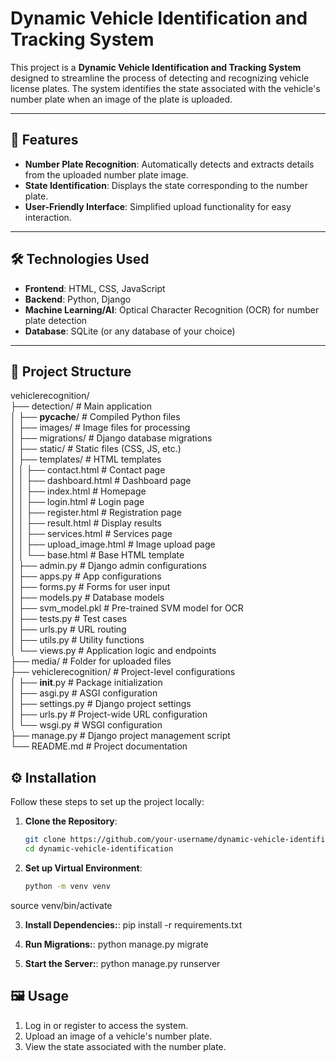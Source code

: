 # Dynamic Vehicle Identification and Tracking System  

This project is a **Dynamic Vehicle Identification and Tracking System** designed to streamline the process of detecting and recognizing vehicle license plates. The system identifies the state associated with the vehicle's number plate when an image of the plate is uploaded.  

---

## 🚀 Features  

- **Number Plate Recognition**: Automatically detects and extracts details from the uploaded number plate image.  
- **State Identification**: Displays the state corresponding to the number plate.  
- **User-Friendly Interface**: Simplified upload functionality for easy interaction.  

---

## 🛠️ Technologies Used  

- **Frontend**: HTML, CSS, JavaScript  
- **Backend**: Python, Django  
- **Machine Learning/AI**: Optical Character Recognition (OCR) for number plate detection  
- **Database**: SQLite (or any database of your choice)  

---

## 📂 Project Structure  

vehiclerecognition/  
├── detection/                    # Main application  
│   ├── __pycache__/              # Compiled Python files  
│   ├── images/                   # Image files for processing  
│   ├── migrations/               # Django database migrations  
│   ├── static/                   # Static files (CSS, JS, etc.)  
│   ├── templates/                # HTML templates  
│   │   ├── contact.html          # Contact page  
│   │   ├── dashboard.html        # Dashboard page  
│   │   ├── index.html            # Homepage  
│   │   ├── login.html            # Login page  
│   │   ├── register.html         # Registration page  
│   │   ├── result.html           # Display results  
│   │   ├── services.html         # Services page  
│   │   ├── upload_image.html     # Image upload page  
│   │   └── base.html             # Base HTML template  
│   ├── admin.py                  # Django admin configurations  
│   ├── apps.py                   # App configurations  
│   ├── forms.py                  # Forms for user input  
│   ├── models.py                 # Database models  
│   ├── svm_model.pkl             # Pre-trained SVM model for OCR  
│   ├── tests.py                  # Test cases  
│   ├── urls.py                   # URL routing  
│   ├── utils.py                  # Utility functions  
│   └── views.py                  # Application logic and endpoints  
├── media/                        # Folder for uploaded files  
├── vehiclerecognition/           # Project-level configurations  
│   ├── __init__.py               # Package initialization  
│   ├── asgi.py                   # ASGI configuration  
│   ├── settings.py               # Django project settings  
│   ├── urls.py                   # Project-wide URL configuration  
│   └── wsgi.py                   # WSGI configuration  
├── manage.py                     # Django project management script  
└── README.md                     # Project documentation  

## ⚙️ Installation  

Follow these steps to set up the project locally:  

1. **Clone the Repository**:  
   ```bash  
   git clone https://github.com/your-username/dynamic-vehicle-identification.git  
   cd dynamic-vehicle-identification  

2. **Set up Virtual Environment**:
    ```bash
    python -m venv venv  
source venv/bin/activate  


3. **Install Dependencies:**:
pip install -r requirements.txt  

4. **Run Migrations:**:
 python manage.py migrate  

5. **Start the Server:**:
 python manage.py runserver

## 🖼️ Usage
1. Log in or register to access the system.
2. Upload an image of a vehicle's number plate.
3. View the state associated with the number plate.
